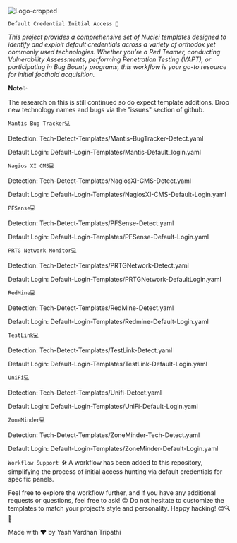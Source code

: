 ![Logo-cropped](https://github.com/YashVardhanTrip/nuclei-templates-initial-access/assets/96331700/3c6babff-b780-41d8-9a95-4b093fb85928)


`Default Credential Initial Access 🚀`

_This project provides a comprehensive set of Nuclei templates designed to identify and exploit default credentials across a variety of orthodox yet commonly used technologies. Whether you’re a Red Teamer, conducting Vulnerability Assessments, performing Penetration Testing (VAPT), or participating in Bug Bounty programs, this workflow is your go-to resource for initial foothold acquisition._

**Note**✨

The research on this is still continued so do expect template additions. Drop new technology names and bugs via the "issues" section of github.

`Mantis Bug Tracker💻`

Detection: Tech-Detect-Templates/Mantis-BugTracker-Detect.yaml

Default Login: Default-Login-Templates/Mantis-Default_login.yaml

`Nagios XI CMS💻`

Detection: Tech-Detect-Templates/NagiosXI-CMS-Detect.yaml

Default Login: Default-Login-Templates/NagiosXI-CMS-Default-Login.yaml

`PFSense💻`

Detection: Tech-Detect-Templates/PFSense-Detect.yaml

Default Login: Default-Login-Templates/PFSense-Default-Login.yaml

`PRTG Network Monitor💻`

Detection: Tech-Detect-Templates/PRTGNetwork-Detect.yaml

Default Login: Default-Login-Templates/PRTGNetwork-DefaultLogin.yaml

`RedMine💻`

Detection: Tech-Detect-Templates/RedMine-Detect.yaml

Default Login: Default-Login-Templates/Redmine-Default-Login.yaml

`TestLink💻`

Detection: Tech-Detect-Templates/TestLink-Detect.yaml

Default Login: Default-Login-Templates/TestLink-Default-Login.yaml

`UniFi💻`

Detection: Tech-Detect-Templates/Unifi-Detect.yaml

Default Login: Default-Login-Templates/UniFi-Default-Login.yaml

`ZoneMinder💻`

Detection: Tech-Detect-Templates/ZoneMinder-Tech-Detect.yaml

Default Login: Default-Login-Templates/ZoneMinder-Default-Login.yaml

`Workflow Support 🛠️`
A workflow has been added to this repository, simplifying the process of initial access hunting via default credentials for specific panels.

Feel free to explore the workflow further, and if you have any additional requests or questions, feel free to ask! 😊
Do not hesitate to customize the templates to match your project’s style and personality. Happy hacking! 😊🔍🔐

Made with ❤️ by Yash Vardhan Tripathi
